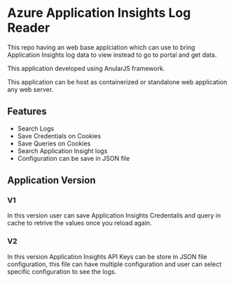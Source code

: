 # Azure Application Insights Log Reader

This repo having an web base applciation which can use to bring Application Insights log data to view instead to go to portal and get data.

This application developed using AnularJS framework. 

This application can be host as containerized or standalone web application any web server.

## Features

- Search Logs 
- Save Credentials on Cookies
- Save Queries on Cookies
- Search Application Insight logs 
- Configuration can be save in JSON file


## Application Version

### V1

In this version user can save Application Insights Credentails and query in cache to retrive the values once you reload again. 

### V2

In this version Application Insights API Keys can be store in JSON file configuration, this file can have multiple configuration and user can select specific configuration to see the logs. 
